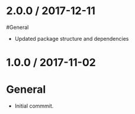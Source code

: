 2.0.0 / 2017-12-11
==================

#General
 - Updated package structure and dependencies


1.0.0 / 2017-11-02
==================

# General
 - Initial commmit.
